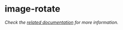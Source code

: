 # image-rotate

_Check the [related documentation](https://swiss-ai-center.github.io/swiss-ai-center/reference/image-rotate) for more information._
